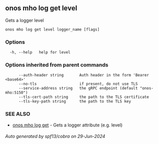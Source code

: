 <!--
SPDX-FileCopyrightText: 2019-present Open Networking Foundation <info@opennetworking.org>

SPDX-License-Identifier: Apache-2.0
-->

## onos mho log get level

Gets a logger level

```
onos mho log get level logger_name [flags]
```

### Options

```
  -h, --help   help for level
```

### Options inherited from parent commands

```
      --auth-header string       Auth header in the form 'Bearer <base64>'
      --no-tls                   if present, do not use TLS
      --service-address string   the gRPC endpoint (default "onos-mho:5150")
      --tls-cert-path string     the path to the TLS certificate
      --tls-key-path string      the path to the TLS key
```

### SEE ALSO

* [onos mho log get](onos_mho_log_get.md)	 - Gets a logger attribute (e.g. level)

###### Auto generated by spf13/cobra on 29-Jun-2024
